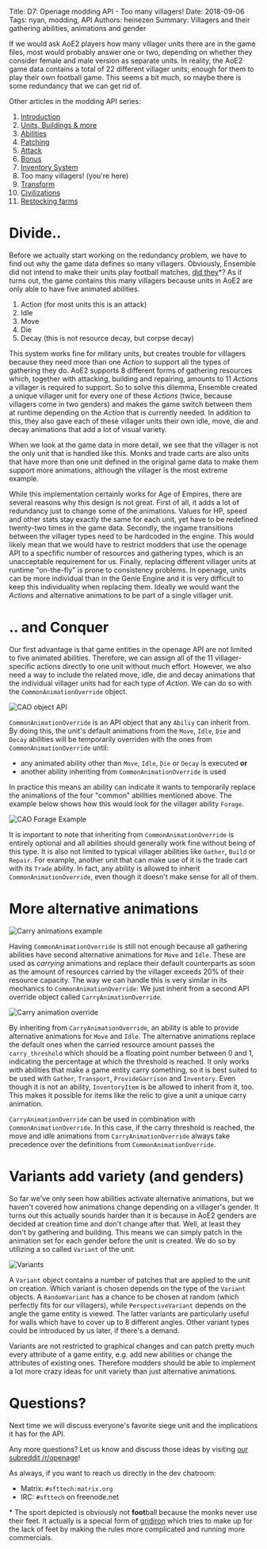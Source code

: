 Title: D7: Openage modding API - Too many villagers!
Date: 2018-09-06
Tags: nyan, modding, API
Authors: heinezen
Summary: Villagers and their gathering abilities, animations and gender

If we would ask AoE2 players how many villager units there are in the game files, most would probably answer one or two, depending on whether they consider female and male version as separate units. In reality, the AoE2 game data contains a total of 22 different villager units; enough for them to play their own football game. This seems a bit much, so maybe there is some redundancy that we can get rid of.

Other articles in the modding API series:

1. [Introduction]({filename}/blog/D0000-openage_mod_api_intro.md)
2. [Units, Buildings & more]({filename}/blog/D0001-openage_mod_api_game_entity.md)
3. [Abilities]({filename}/blog/D0002-openage_mod_api_ability.md)
4. [Patching]({filename}/blog/D0003-openage_mod_api_patching.md)
5. [Attack]({filename}/blog/D0004-openage_mod_api_attack.md)
6. [Bonus]({filename}/blog/D0005-openage_mod_api_bonus.md)
7. [Inventory System]({filename}/blog/D0006-openage_mod_api_inventory.md)
8. Too many villagers! (you're here)
9. [Transform]({filename}/blog/D0008-openage_mod_api_transform.md)
10. [Civilizations]({filename}/blog/D0009-openage_mod_api_civ.md)
11. [Restocking farms]({filename}/blog/D0010-openage_mod_api_farming.md)

# Divide..

Before we actually start working on the redundancy problem, we have to find out why the game data defines so many villagers. Obviously, Ensemble did not intend to make their units play football matches, [did they](https://www.youtube.com/watch?v=NHEFPENBV-s)\*? As it turns out, the game contains this many villagers because units in AoE2 are only able to have five animated abilities.

1. Action (for most units this is an attack)
2. Idle
3. Move
4. Die
5. Decay (this is not resource decay, but corpse decay)

This system works fine for military units, but creates trouble for villagers because they need more than one *Action* to support all the types of gathering they do. AoE2 supports 8 different forms of gathering resources which, together with attacking, building and repairing, amounts to 11 *Actions* a villager is required to support. So to solve this dilemma, Ensemble created a unique villager unit for every one of these *Actions* (twice, because villagers come in two genders) and makes the game switch between them at runtime depending on the *Action* that is currently needed. In addition to this, they also gave each of these villager units their own idle, move, die and decay animations that add a lot of visual variety.

When we look at the game data in more detail, we see that the villager is not the only unit that is handled like this. Monks and trade carts are also units that have more than one unit defined in the original game data to make them support more animations, although the villager is the most extreme example.

While this implementation certainly works for Age of Empires, there are several reasons why this design is not great. First of all, it adds a lot of redundancy just to change some of the animations. Values for HP, speed and other stats stay exactly the same for each unit, yet have to be redefined twenty-two times in the game data. Secondly, the ingame transitions between the villager types need to be hardcoded in the engine. This would likely mean that we would have to restrict modders that use the openage API to a specfific number of resources and gathering types, which is an unacceptable requirement for us. Finally, replacing different villager units at runtime "on-the-fly" is prone to consistency problems. In openage, units can be more individual than in the Genie Engine and it is very difficult to keep this individuality when replacing them. Ideally we would want the *Action*s and alternative animations to be part of a single villager unit.

# .. and Conquer

Our first advantage is that game entities in the openage API are not limited to five animated abilities. Therefore, we can assign all of the 11 villager-specific actions directly to one unit without much effort. However, we also need a way to include the related move, idle, die and decay animations that the individual villager units had for each type of *Action*. We can do so with the `CommonAnimationOverride` object.

![CAO object API]({filename}/images/D0007-cao-common.png)

`CommonAnimationOverride` is an API object that any `Abiliy` can inherit from. By doing this, the unit's default animations from the `Move`, `Idle`, `Die` and `Decay` abilities will be temporarily overriden with the ones from `CommonAnimationOverride` until:

* any animated ability other than `Move`, `Idle`, `Die` or `Decay` is executed **or**
* another ability inheriting from `CommonAnimationOverride` is used

In practice this means an ability can indicate it wants to temporarily replace the animations of the four "common" abilities mentioned above. The example below shows how this would look for the villager ability `Forage`.

![CAO Forage Example]({filename}/images/D0007-cao-common-example.png)

It is important to note that inheriting from `CommonAnimationOverride` is entirely optional and all abilities should generally work fine without being of this type. It is also not limited to typical villager abilities like `Gather`, `Build` or `Repair`. For example, another unit that can make use of it is the trade cart with its `Trade` ability. In fact, any ability is allowed to inherit `CommonAnimationOverride`, even though it doesn't make sense for all of them.

# More alternative animations

![Carry animations example]({filename}/images/D0007-cao-carry-villagers.png)

Having `CommonAnimationOverride` is still not enough because all gathering abilities have second alternative animations for `Move` and `Idle`. These are used as *carrying* animations and replace their default counterparts as soon as the amount of resources carried by the villager exceeds 20% of their resource capacity. The way we can handle this is very similar in its mechanics to `CommonAnimationOverride`: We just inherit from a second API override object called `CarryAnimationOverride`.

![Carry animation override]({filename}/images/D0007-cao-carry.png)

By inheriting from `CarryAnimationOverride`, an ability is able to provide alternative animations for `Move` and `Idle`. The alternative animations replace the default ones when the carried resource amount passes the `carry_threshold` which should be a floating point number between 0 and 1, indicating the percentage at which the threshold is reached. It only works with abilities that make a game entity carry something, so it is best suited to be used with `Gather`, `Transport`, `ProvideGarrison` and `Inventory`. Even though it is not an ability, `InventoryItem` is be allowed to inherit from it, too. This makes it possible for items like the relic to give a unit a unique carry animation.

`CarryAnimationOverride` can be used in combination with `CommonAnimationOverride`. In this case, if the carry threshold is reached, the move and idle animations from `CarryAnimationOverride` always take precedence over the definitions from `CommonAnimationOverride`.

# Variants add variety (and genders)

So far we've only seen how abilities activate alternative animations, but we haven't covered how animations change depending on a villager's gender. It turns out this actually sounds harder than it is because in AoE2 genders are decided at creation time and don't change after that. Well, at least they don't by gathering and building. This means we can simply patch in the animation set for each gender before the unit is created. We do so by utilizing a so called `Variant` of the unit.

![Variants]({filename}/images/D0007-variants.png)

A `Variant` object contains a number of patches that are applied to the unit on creation. Which variant is chosen depends on the type of the `Variant` objects. A `RandomVariant` has a chance to be chosen at random (which perfectly fits for our villagers), while `PerspectiveVariant` depends on the angle the game entity is viewed. The latter variants are particularly useful for walls which have to cover up to 8 different angles. Other variant types could be introduced by us later, if there's a demand.

Variants are not restricted to graphical changes and can patch pretty much every attribute of a game entity, e.g. add new abilities or change the attributes of existing ones. Therefore modders should be able to implement a lot more crazy ideas for unit variety than just alternative animations.

# Questions?

Next time we will discuss everyone's favorite siege unit and the implications it has for the API.

Any more questions? Let us know and discuss those ideas by visiting [our subreddit /r/openage](https://reddit.com/r/openage)!

As always, if you want to reach us directly in the dev chatroom:

* Matrix: `#sfttech:matrix.org`
* IRC: `#sfttech` on freenode.net

\* The sport depicted is obviously not **foot**ball because the monks never use their feet. It actually is a special form of [gridiron](https://en.wikipedia.org/wiki/Gridiron_football) which tries to make up for the lack of feet by making the rules more complicated and running more commercials.
